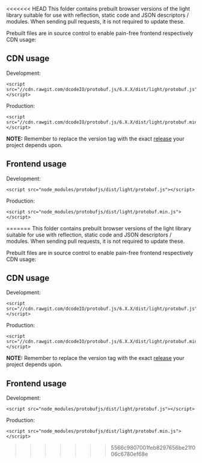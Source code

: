 <<<<<<< HEAD
This folder contains prebuilt browser versions of the light library suitable for use with reflection, static code and JSON descriptors / modules. When sending pull requests, it is not required to update these.

Prebuilt files are in source control to enable pain-free frontend respectively CDN usage:

CDN usage
---------

Development:
```
<script src="//cdn.rawgit.com/dcodeIO/protobuf.js/6.X.X/dist/light/protobuf.js"></script>
```

Production:
```
<script src="//cdn.rawgit.com/dcodeIO/protobuf.js/6.X.X/dist/light/protobuf.min.js"></script>
```

**NOTE:** Remember to replace the version tag with the exact [release](https://github.com/dcodeIO/protobuf.js/tags) your project depends upon.

Frontend usage
--------------

Development:
```
<script src="node_modules/protobufjs/dist/light/protobuf.js"></script>
```

Production:
```
<script src="node_modules/protobufjs/dist/light/protobuf.min.js"></script>
```
=======
This folder contains prebuilt browser versions of the light library suitable for use with reflection, static code and JSON descriptors / modules. When sending pull requests, it is not required to update these.

Prebuilt files are in source control to enable pain-free frontend respectively CDN usage:

CDN usage
---------

Development:
```
<script src="//cdn.rawgit.com/dcodeIO/protobuf.js/6.X.X/dist/light/protobuf.js"></script>
```

Production:
```
<script src="//cdn.rawgit.com/dcodeIO/protobuf.js/6.X.X/dist/light/protobuf.min.js"></script>
```

**NOTE:** Remember to replace the version tag with the exact [release](https://github.com/dcodeIO/protobuf.js/tags) your project depends upon.

Frontend usage
--------------

Development:
```
<script src="node_modules/protobufjs/dist/light/protobuf.js"></script>
```

Production:
```
<script src="node_modules/protobufjs/dist/light/protobuf.min.js"></script>
```
>>>>>>> 5566c9807001feb8297656be21f006c6780ef68e
